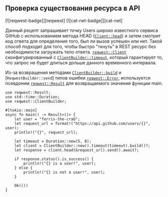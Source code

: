 ## Проверка существования ресурса в API

[![reqwest-badge]][reqwest] [![cat-net-badge]][cat-net]

Данный рецепт запрашивает точку Users широко известного сервиса GitHub с использованием метода HEAD ([`Client::head`](https://docs.rs/reqwest/*/reqwest/struct.Client.html#method.head)) и затем смотрит код ответа для определения того, был ли вызов успешен или нет. Такой способ подходит для того, чтобы быстро "ткнуть" в REST ресурс без необходимости загружать тело ответа. [`reqwest::Client`](https://docs.rs/reqwest/*/reqwest/struct.Client.html) сконфигурированный с [`ClientBuilder::timeout`](https://docs.rs/reqwest/*/reqwest/struct.ClientBuilder.html#method.timeout), который гарантирует то, что запрос не будет длиться дольше данного временного интервала.

Из-за возвращения методами [`ClientBuilder::build`](https://docs.rs/reqwest/*/reqwest/struct.ClientBuilder.html#method.build) и [`ReqwestBuilder::send`] типов ошибки [`reqwest::Error`](https://docs.rs/reqwest/*/reqwest/struct.Error.html), используется псевдоним [`reqwest::Result`](https://docs.rs/reqwest/*/reqwest/type.Result.html) для возвращаемого значения функции main.

```rust,edition2018,no_run
use reqwest::Result;
use std::time::Duration;
use reqwest::ClientBuilder;

#[tokio::main]
async fn main() -> Result<()> {
    let user = "ferris-the-crab";
    let request_url = format!("https://api.github.com/users/{}", user);
    println!("{}", request_url);

    let timeout = Duration::new(5, 0);
    let client = ClientBuilder::new().timeout(timeout).build()?;
    let response = client.head(&request_url).send().await?;

    if response.status().is_success() {
        println!("{} is a user!", user);
    } else {
        println!("{} is not a user!", user);
    }

    Ok(())
}
```


